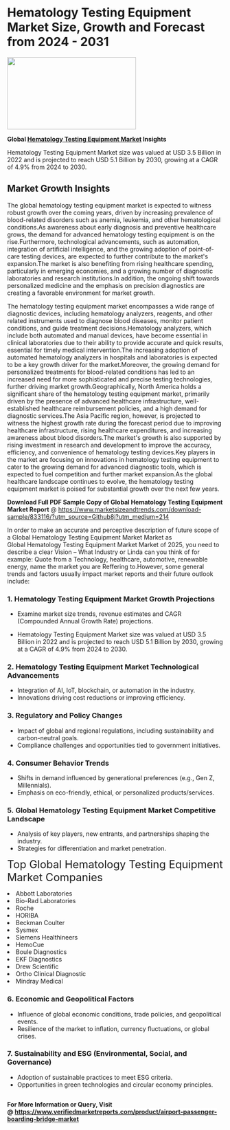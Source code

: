 <H1>Hematology Testing Equipment Market Size, Growth and Forecast from 2024 - 2031</H1><img class="aligncenter size-medium wp-image-584254" src="https://thirdeyenews.in/wp-content/uploads/2024/09/Global-Market-Research-300x168.jpeg" alt="" width="300" height="168" /><p><strong>Global&nbsp;<a href="https://www.marketsizeandtrends.com/download-sample/833116/?utm_source=Github8j?utm_medium=214">Hematology Testing Equipment Market</a> Insights</strong></p><p>Hematology Testing Equipment Market size was valued at USD 3.5 Billion in 2022 and is projected to reach USD 5.1 Billion by 2030, growing at a CAGR of 4.9% from 2024 to 2030.</p><p><h2>Market Growth Insights</h2> <p>The global hematology testing equipment market is expected to witness robust growth over the coming years, driven by increasing prevalence of blood-related disorders such as anemia, leukemia, and other hematological conditions.As awareness about early diagnosis and preventive healthcare grows, the demand for advanced hematology testing equipment is on the rise.Furthermore, technological advancements, such as automation, integration of artificial intelligence, and the growing adoption of point-of-care testing devices, are expected to further contribute to the market's expansion.The market is also benefiting from rising healthcare spending, particularly in emerging economies, and a growing number of diagnostic laboratories and research institutions.In addition, the ongoing shift towards personalized medicine and the emphasis on precision diagnostics are creating a favorable environment for market growth.</p> <p>The hematology testing equipment market encompasses a wide range of diagnostic devices, including hematology analyzers, reagents, and other related instruments used to diagnose blood diseases, monitor patient conditions, and guide treatment decisions.Hematology analyzers, which include both automated and manual devices, have become essential in clinical laboratories due to their ability to provide accurate and quick results, essential for timely medical intervention.The increasing adoption of automated hematology analyzers in hospitals and laboratories is expected to be a key growth driver for the market.Moreover, the growing demand for personalized treatments for blood-related conditions has led to an increased need for more sophisticated and precise testing technologies, further driving market growth.Geographically, North America holds a significant share of the hematology testing equipment market, primarily driven by the presence of advanced healthcare infrastructure, well-established healthcare reimbursement policies, and a high demand for diagnostic services.The Asia Pacific region, however, is projected to witness the highest growth rate during the forecast period due to improving healthcare infrastructure, rising healthcare expenditures, and increasing awareness about blood disorders.The market's growth is also supported by rising investment in research and development to improve the accuracy, efficiency, and convenience of hematology testing devices.Key players in the market are focusing on innovations in hematology testing equipment to cater to the growing demand for advanced diagnostic tools, which is expected to fuel competition and further market expansion.As the global healthcare landscape continues to evolve, the hematology testing equipment market is poised for substantial growth over the next few years.<p><span class=""><strong>Download Full PDF Sample Copy of Global Hematology Testing Equipment Market Report</strong> @ <a href="https://www.marketsizeandtrends.com/download-sample/833116/?utm_source=Github8j?utm_medium=214" target="_blank">https://www.marketsizeandtrends.com/download-sample/833116/?utm_source=Github8j?utm_medium=214</a></span></p><p>In order to make an accurate and perceptive description of future scope of a Global&nbsp;Hematology Testing Equipment Market Market as Global&nbsp;Hematology Testing Equipment Market Market of 2025, you need to describe a clear Vision &ndash; What Industry or Linda can you think of for example: Quote from a Technology, healthcare, automotive, renewable energy, name the market you are Reffering to.However, some general trends and factors usually impact market reports and their future outlook include:</p><h3>1.&nbsp;<strong>Hematology Testing Equipment Market Growth Projections</strong></h3><ul><li>Examine market size trends, revenue estimates and CAGR (Compounded Annual Growth Rate) projections.</li><li><p>Hematology Testing Equipment Market size was valued at USD 3.5 Billion in 2022 and is projected to reach USD 5.1 Billion by 2030, growing at a CAGR of 4.9% from 2024 to 2030.</p></li></ul><h3>2.&nbsp;<strong>Hematology Testing Equipment Market Technological Advancements</strong></h3><ul><li>Integration of AI, IoT, blockchain, or automation in the industry.</li><li>Innovations driving cost reductions or improving efficiency.</li></ul><h3>3.&nbsp;<strong>Regulatory and Policy Changes</strong></h3><ul><li>Impact of global and regional regulations, including sustainability and carbon-neutral goals.</li><li>Compliance challenges and opportunities tied to government initiatives.</li></ul><h3>4.&nbsp;<strong>Consumer Behavior Trends</strong></h3><ul><li>Shifts in demand influenced by generational preferences (e.g., Gen Z, Millennials).</li><li>Emphasis on eco-friendly, ethical, or personalized products/services.</li></ul><h3>5.&nbsp;<strong>Global Hematology Testing Equipment Market Competitive Landscape</strong></h3><ul><li>Analysis of key players, new entrants, and partnerships shaping the industry.</li><li>Strategies for differentiation and market penetration.</li></ul><p data-pm-slice="1 1 []"><span style="color: inherit; font-family: inherit; font-size: 25px;">Top Global Hematology Testing Equipment Market Companies</span></p><div class="" data-test-id=""><p><li>Abbott Laboratories</li><li> Bio-Rad Laboratories</li><li> Roche</li><li> HORIBA</li><li> Beckman Coulter</li><li> Sysmex</li><li> Siemens Healthineers</li><li> HemoCue</li><li> Boule Diagnostics</li><li> EKF Diagnostics</li><li> Drew Scientific</li><li> Ortho Clinical Diagnostic</li><li> Mindray Medical</li></p></div><h3>6.&nbsp;<strong>Economic and Geopolitical Factors</strong></h3><ul><li>Influence of global economic conditions, trade policies, and geopolitical events.</li><li>Resilience of the market to inflation, currency fluctuations, or global crises.</li></ul><h3>7.&nbsp;<strong>Sustainability and ESG (Environmental, Social, and Governance)</strong></h3><ul><li>Adoption of sustainable practices to meet ESG criteria.</li><li>Opportunities in green technologies and circular economy principles.</li></ul><h2><strong style="font-size: 14px;">For More Information or Query, Visit @&nbsp;</strong><a style="background-color: #ffffff; font-size: 14px;" href="https://www.marketsizeandtrends.com/report/hematology-testing-equipment-market/" target="_blank">https://www.verifiedmarketreports.com/product/airport-passenger-boarding-bridge-market</a></h2>